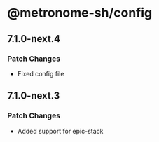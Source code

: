 # @metronome-sh/config

## 7.1.0-next.4

### Patch Changes

- Fixed config file

## 7.1.0-next.3

### Patch Changes

- Added support for epic-stack
